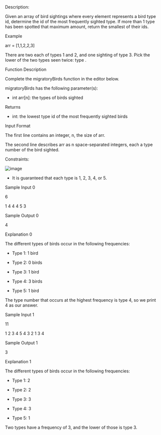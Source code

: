 Description: 

Given an array of bird sightings where every element represents a bird type id, determine the id of the most frequently sighted type. If more than 1 type has been spotted that maximum amount, return the smallest of their ids.

Example

arr = [1,1,2,2,3]

There are two each of types 1 and 2, and one sighting of type 3. Pick the lower of the two types seen twice: type .

Function Description

Complete the migratoryBirds function in the editor below.

migratoryBirds has the following parameter(s):

* int arr[n]: the types of birds sighted

Returns

* int: the lowest type id of the most frequently sighted birds

Input Format

The first line contains an integer, n, the size of arr.

The second line describes arr as n space-separated integers, each a type number of the bird sighted.

Constraints:

![image](https://user-images.githubusercontent.com/79637254/213882201-008e9e15-5708-453c-9fa9-305ba7ba6374.png)

* It is guaranteed that each type is 1, 2, 3, 4, or 5.

Sample Input 0

6

1 4 4 4 5 3

Sample Output 0

4

Explanation 0

The different types of birds occur in the following frequencies:

* Type 1: 1 bird

* Type 2: 0 birds

* Type 3: 1 bird

* Type 4: 3 birds

* Type 5: 1 bird

The type number that occurs at the highest frequency is type 4, so we print 4 as our answer.

Sample Input 1

11

1 2 3 4 5 4 3 2 1 3 4

Sample Output 1

3

Explanation 1

The different types of birds occur in the following frequencies:

* Type 1: 2

* Type 2: 2

* Type 3: 3

* Type 4: 3

* Type 5: 1

Two types have a frequency of 3, and the lower of those is type 3.
